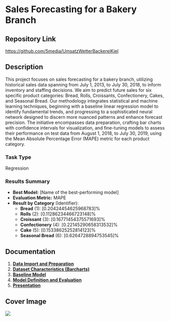 # Sales Forecasting for a Bakery Branch

## Repository Link

https://github.com/5media/UmsatzWetterBackereiKiel


## Description

This project focuses on sales forecasting for a bakery branch, utilizing historical sales data spanning from July 1, 2013, to July 30, 2018, to inform inventory and staffing decisions. We aim to predict future sales for six specific product categories: Bread, Rolls, Croissants, Confectionery, Cakes, and Seasonal Bread. Our methodology integrates statistical and machine learning techniques, beginning with a baseline linear regression model to identify fundamental trends, and progressing to a sophisticated neural network designed to discern more nuanced patterns and enhance forecast precision. The initiative encompasses data preparation, crafting bar charts with confidence intervals for visualization, and fine-tuning models to assess their performance on test data from August 1, 2018, to July 30, 2019, using the Mean Absolute Percentage Error (MAPE) metric for each product category.

### Task Type

Regression

### Results Summary

-   **Best Model:** [Name of the best-performing model]
-   **Evaluation Metric:** MAPE
-   **Result by Category** (Identifier):
    -   **Bread** (1): [0.20424454625968783]%
    -   **Rolls** (2): [0.11286234466723148]%
    -   **Croissant** (3): [0.16771454375571693]%
    -   **Confectionery** (4): [0.22145290658313532]%
    -   **Cake** (5): [0.15338625252814123]%
    -   **Seasonal Bread** (6): [0.6264728894753545]%

## Documentation

1.  [**Data Import and Preparation**](0_DataPreparation/)
3.  [**Dataset Characteristics (Barcharts)**](1_DatasetCharacteristics/)
4.  [**Baseline Model**](2_BaselineModel/)
5.  [**Model Definition and Evaluation**](3_Model/)
6.  [**Presentation**](4_Presentation/README.md)

## Cover Image

![](/workspaces/UmsatzWetterBackereiKiel/CoverImage/Room_1_Praesentation.PNG)

